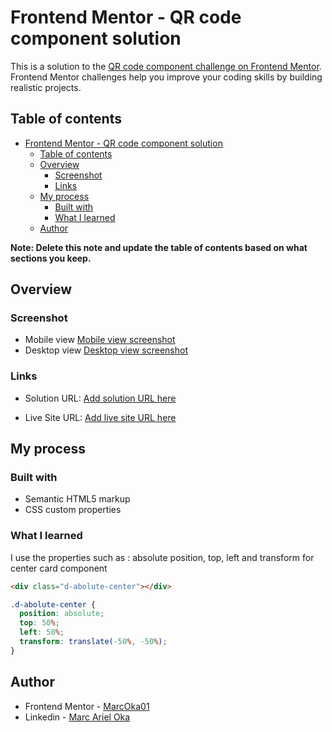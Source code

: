 # Frontend Mentor - QR code component solution

This is a solution to the [QR code component challenge on Frontend Mentor](https://www.frontendmentor.io/challenges/qr-code-component-iux_sIO_H). Frontend Mentor challenges help you improve your coding skills by building realistic projects.

## Table of contents

- [Frontend Mentor - QR code component solution](#frontend-mentor---qr-code-component-solution)
  - [Table of contents](#table-of-contents)
  - [Overview](#overview)
    - [Screenshot](#screenshot)
    - [Links](#links)
  - [My process](#my-process)
    - [Built with](#built-with)
    - [What I learned](#what-i-learned)
  - [Author](#author)

**Note: Delete this note and update the table of contents based on what sections you keep.**

## Overview

### Screenshot

- Mobile view [Mobile view screenshot](https://drive.google.com/file/d/1jQHC62NfgD1sDznVg6ZOL5Dte2_4hMjT/view?usp=drive_link)
- Desktop view [Desktop view screenshot](https://drive.google.com/file/d/1cdxARRRMI5bIx0-bRge1qQdEVH2nj6Jf/view?usp=drive_link)


### Links

- Solution URL: [Add solution URL here](https://github.com/Marc0ka01/frontend-mentor-qr-code-component-challenge.git)

- Live Site URL: [Add live site URL here](https://frontend-mentor-qr-code-component-challenge-rho.vercel.app/)

## My process

### Built with

- Semantic HTML5 markup
- CSS custom properties

### What I learned

I use the properties such as : absolute position, top, left and transform for center card component

```html
<div class="d-abolute-center"></div>
```

```css
.d-abolute-center {
  position: absolute;
  top: 50%;
  left: 50%;
  transform: translate(-50%, -50%);
}
```


## Author

- Frontend Mentor - [MarcOka01](https://www.frontendmentor.io/profile/Marc0ka01)
- Linkedin - [Marc Ariel Oka](https://www.linkedin.com/in/marc-ariel-oka/)